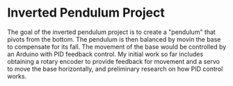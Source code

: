 # Inverted Pendulum Project

The goal of the inverted pendulum project is to create a "pendulum" that pivots from the bottom. The pendulum is then balanced by movin the base to compensate for its fall. The movement of the base would be controlled by an Arduino with PID feedback control. My initial work so far includes obtaining a rotary encoder to provide feedback for movement and a servo to move the base horizontally, and preliminary research on how PID control works.
